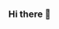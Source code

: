 ### Hi there 👋

<!--
**MohanGavade/MohanGavade** is a ✨ _special_ ✨ repository because its `README.md` (this file) appears on your GitHub profile.

## I'm excited to keep exploring and contributing to making robots smarter and more effective with their vision and data-driven solutions.

## 🔭 I’m currently working on Robotic Vision Projects
## 🌱 I’m currently learning Python, PyTorch, TensorFlow, NumPy, MatPlotlib, Pandas, Ros Linux, Image/Video Processing, Sensor Systems, Control theory
## 👯 I’m looking to collaborate on Mobile robotics and Computer Vision Projects
## 🤔 I’m looking for help with 
## 💬 Ask me about Machine Learning, Deep Learning
## 📫 How to reach me: https://www.linkedin.com/in/mohangavade18/
-->
